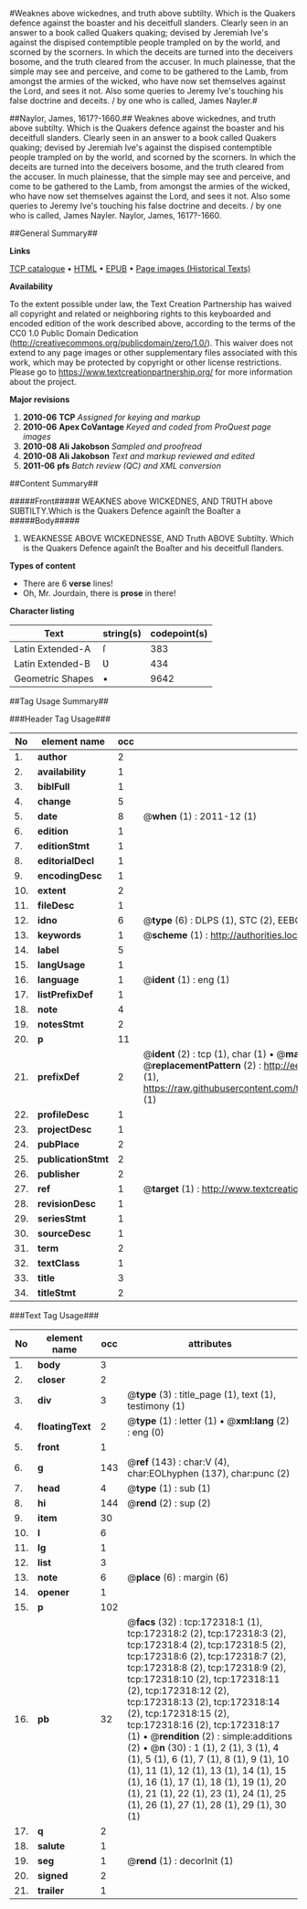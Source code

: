 #Weaknes above wickednes, and truth above subtilty. Which is the Quakers defence against the boaster and his deceitfull slanders. Clearly seen in an answer to a book called Quakers quaking; devised by Jeremiah Ive's against the dispised contemptible people trampled on by the world, and scorned by the scorners. In which the deceits are turned into the deceivers bosome, and the truth cleared from the accuser. In much plainesse, that the simple may see and perceive, and come to be gathered to the Lamb, from amongst the armies of the wicked, who have now set themselves against the Lord, and sees it not. Also some queries to Jeremy Ive's touching his false doctrine and deceits. / by one who is called, James Nayler.#

##Naylor, James, 1617?-1660.##
Weaknes above wickednes, and truth above subtilty. Which is the Quakers defence against the boaster and his deceitfull slanders. Clearly seen in an answer to a book called Quakers quaking; devised by Jeremiah Ive's against the dispised contemptible people trampled on by the world, and scorned by the scorners. In which the deceits are turned into the deceivers bosome, and the truth cleared from the accuser. In much plainesse, that the simple may see and perceive, and come to be gathered to the Lamb, from amongst the armies of the wicked, who have now set themselves against the Lord, and sees it not. Also some queries to Jeremy Ive's touching his false doctrine and deceits. / by one who is called, James Nayler.
Naylor, James, 1617?-1660.

##General Summary##

**Links**

[TCP catalogue](http://www.ota.ox.ac.uk/tcp/)  • 
[HTML](http://tei.it.ox.ac.uk/tcp/Texts-HTML/free/A89/A89859.html)  • 
[EPUB](http://tei.it.ox.ac.uk/tcp/Texts-EPUB/free/A89/A89859.epub) • 
[Page images (Historical Texts)](https://historicaltexts.jisc.ac.uk/eebo-45578396e)

**Availability**

To the extent possible under law, the Text Creation Partnership has waived all copyright and related or neighboring rights to this keyboarded and encoded edition of the work described above, according to the terms of the CC0 1.0 Public Domain Dedication (http://creativecommons.org/publicdomain/zero/1.0/). This waiver does not extend to any page images or other supplementary files associated with this work, which may be protected by copyright or other license restrictions. Please go to https://www.textcreationpartnership.org/ for more information about the project.

**Major revisions**

1. __2010-06__ __TCP__ *Assigned for keying and markup*
1. __2010-06__ __Apex CoVantage__ *Keyed and coded from ProQuest page images*
1. __2010-08__ __Ali Jakobson__ *Sampled and proofread*
1. __2010-08__ __Ali Jakobson__ *Text and markup reviewed and edited*
1. __2011-06__ __pfs__ *Batch review (QC) and XML conversion*

##Content Summary##

#####Front#####
WEAKNES above WICKEDNES, AND TRƲTH above SƲBTILTY.Which is the Quakers Defence againſt the Boaſter a
#####Body#####

1. WEAKNESSE ABOVE WICKEDNESSE, AND Truth ABOVE Subtilty. Which is the Quakers Defence againſt the Boaſter and his deceitfull ſlanders.

**Types of content**

  * There are 6 **verse** lines!
  * Oh, Mr. Jourdain, there is **prose** in there!

**Character listing**


|Text|string(s)|codepoint(s)|
|---|---|---|
|Latin Extended-A|ſ|383|
|Latin Extended-B|Ʋ|434|
|Geometric Shapes|▪|9642|

##Tag Usage Summary##

###Header Tag Usage###

|No|element name|occ|attributes|
|---|---|---|---|
|1.|__author__|2||
|2.|__availability__|1||
|3.|__biblFull__|1||
|4.|__change__|5||
|5.|__date__|8| @__when__ (1) : 2011-12 (1)|
|6.|__edition__|1||
|7.|__editionStmt__|1||
|8.|__editorialDecl__|1||
|9.|__encodingDesc__|1||
|10.|__extent__|2||
|11.|__fileDesc__|1||
|12.|__idno__|6| @__type__ (6) : DLPS (1), STC (2), EEBO-CITATION (1), OCLC (1), VID (1)|
|13.|__keywords__|1| @__scheme__ (1) : http://authorities.loc.gov/ (1)|
|14.|__label__|5||
|15.|__langUsage__|1||
|16.|__language__|1| @__ident__ (1) : eng (1)|
|17.|__listPrefixDef__|1||
|18.|__note__|4||
|19.|__notesStmt__|2||
|20.|__p__|11||
|21.|__prefixDef__|2| @__ident__ (2) : tcp (1), char (1)  •  @__matchPattern__ (2) : ([0-9\-]+):([0-9IVX]+) (1), (.+) (1)  •  @__replacementPattern__ (2) : http://eebo.chadwyck.com/downloadtiff?vid=$1&page=$2 (1), https://raw.githubusercontent.com/textcreationpartnership/Texts/master/tcpchars.xml#$1 (1)|
|22.|__profileDesc__|1||
|23.|__projectDesc__|1||
|24.|__pubPlace__|2||
|25.|__publicationStmt__|2||
|26.|__publisher__|2||
|27.|__ref__|1| @__target__ (1) : http://www.textcreationpartnership.org/docs/. (1)|
|28.|__revisionDesc__|1||
|29.|__seriesStmt__|1||
|30.|__sourceDesc__|1||
|31.|__term__|2||
|32.|__textClass__|1||
|33.|__title__|3||
|34.|__titleStmt__|2||


###Text Tag Usage###

|No|element name|occ|attributes|
|---|---|---|---|
|1.|__body__|3||
|2.|__closer__|2||
|3.|__div__|3| @__type__ (3) : title_page (1), text (1), testimony (1)|
|4.|__floatingText__|2| @__type__ (1) : letter (1)  •  @__xml:lang__ (2) : eng (0)|
|5.|__front__|1||
|6.|__g__|143| @__ref__ (143) : char:V (4), char:EOLhyphen (137), char:punc (2)|
|7.|__head__|4| @__type__ (1) : sub (1)|
|8.|__hi__|144| @__rend__ (2) : sup (2)|
|9.|__item__|30||
|10.|__l__|6||
|11.|__lg__|1||
|12.|__list__|3||
|13.|__note__|6| @__place__ (6) : margin (6)|
|14.|__opener__|1||
|15.|__p__|102||
|16.|__pb__|32| @__facs__ (32) : tcp:172318:1 (1), tcp:172318:2 (2), tcp:172318:3 (2), tcp:172318:4 (2), tcp:172318:5 (2), tcp:172318:6 (2), tcp:172318:7 (2), tcp:172318:8 (2), tcp:172318:9 (2), tcp:172318:10 (2), tcp:172318:11 (2), tcp:172318:12 (2), tcp:172318:13 (2), tcp:172318:14 (2), tcp:172318:15 (2), tcp:172318:16 (2), tcp:172318:17 (1)  •  @__rendition__ (2) : simple:additions (2)  •  @__n__ (30) : 1 (1), 2 (1), 3 (1), 4 (1), 5 (1), 6 (1), 7 (1), 8 (1), 9 (1), 10 (1), 11 (1), 12 (1), 13 (1), 14 (1), 15 (1), 16 (1), 17 (1), 18 (1), 19 (1), 20 (1), 21 (1), 22 (1), 23 (1), 24 (1), 25 (1), 26 (1), 27 (1), 28 (1), 29 (1), 30 (1)|
|17.|__q__|2||
|18.|__salute__|1||
|19.|__seg__|1| @__rend__ (1) : decorInit (1)|
|20.|__signed__|2||
|21.|__trailer__|1||
